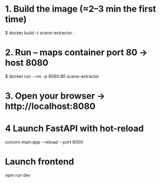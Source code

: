 # 1. Build the image (≈2–3 min the first time)
$ docker build -t scene-extractor .

# 2. Run – maps container port 80 → host 8080
$ docker run --rm -p 8080:80 scene-extractor

# 3. Open your browser → http://localhost:8080

# 4  Launch FastAPI with hot-reload
uvicorn main:app --reload --port 8000

# Launch frontend
npm run dev